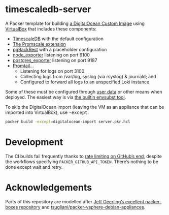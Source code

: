 # timescaledb-server

A Packer template for building [a DigitalOcean Custom Image](https://docs.digitalocean.com/products/images/custom-images/) using [VirtualBox](https://www.virtualbox.org/) that includes these components:

* [TimescaleDB](https://www.timescale.com/) with the default configuration
* [The Promscale extension](https://www.timescale.com/promscale)
* [pgBackRest](https://pgbackrest.org/) with a placeholder configuration
* [node_exporter](https://github.com/prometheus/node_exporter) listening on port 9100
* [postgres_exporter](https://github.com/prometheus-community/postgres_exporter/) listening on port 9187
* [Promtail](https://grafana.com/docs/loki/latest/clients/promtail/)…
  * Listening for logs on port 3100
  * Collecting logs from /var/log, syslog (via rsyslog) & journald; and
  * Configured to forward all logs to an unspecified Loki instance

Some of these must be configured through [user data](https://docs.digitalocean.com/products/droplets/how-to/provide-user-data/) or other means when deployed. The easiest way is via [the builtin envsubst tool](https://manpages.debian.org/bullseye/gettext-base/envsubst.1.en.html).

To skip the DigitalOcean import (leaving the VM as an appliance that can be imported into VirtualBox), use <kbd>-except</kbd>:

```bash
packer build -except=digitalocean-import server.pkr.hcl
```

# Development

The CI builds fail frequently thanks to [rate limiting on GitHub’s end](https://github.com/hashicorp/packer/issues/11259), despite the workflows specifying `PACKER_GITHUB_API_TOKEN`. There’s nothing to be done except wait and retry.

# Acknowledgements

Parts of this repository are modelled after [Jeff Geerling’s excellent packer-boxes repository](https://github.com/geerlingguy/packer-boxes) and [tsugliani/packer-vsphere-debian-appliances](https://github.com/tsugliani/packer-vsphere-debian-appliances).
